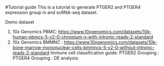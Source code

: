 #Tutorial guide
This is a tutorial to generate PTGER2 and PTGER4 expression group in and scRNA-seq dataset.

Demo dataset
1) 10x Genomics PBMC: https://www.10xgenomics.com/datasets/10k-human-pbmcs-5-v2-0-chromium-x-with-intronic-reads-2-standard
2) 10x Genomics BMMNC : https://www.10xgenomics.com/datasets/10k-bone-marrow-mononuclear-cells-bmmncs-5-v2-0-without-intronic-reads-2-standard
Immune cell classification guide:
PTGER2 Grouping : 
PTGER4 Grouping : 
DE analysis:

